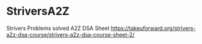 # StriversA2Z
Strivers Problems solved A2Z DSA Sheet https://takeuforward.org/strivers-a2z-dsa-course/strivers-a2z-dsa-course-sheet-2/

